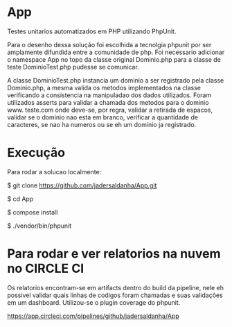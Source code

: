 # App
Testes unitarios automatizados em PHP utilizando PhpUnit.

Para o desenho dessa solução foi escolhida a tecnolgia phpunit por ser amplamente difundida entre a comunidade de php. Foi necessario adicionar o namespace App no topo da classe original Dominio.php para a classe de teste DominioTest.php pudesse se comunicar. 

A classe DominioTest.php instancia um dominio a ser registrado pela classe Dominio.php, a mesma valida os metodos implementados na classe verificando a consistencia na manipuladao dos dados utilizados. Foram utilizados asserts para validar a chamada dos metodos para o dominio www. teste.com onde deve-se, por regra, validar a retirada de espacos, validar se o dominio nao esta em branco, verificar a quantidade de caracteres, se nao ha numeros ou se eh um dominio ja registrado. 


# Execução

Para rodar a solucao localmente:

$ git clone https://github.com/jadersaldanha/App.git

$ cd App

$ compose install

$ ./vendor/bin/phpunit

# Para rodar e ver relatorios na nuvem no CIRCLE CI

Os relatorios encontram-se em artifacts dentro do build da pipeline, nele eh possivel validar quais linhas de codigos foram chamadas e suas validações em um dashboard. Utilizou-se o plugin coverage do phpunit. 

https://app.circleci.com/pipelines/github/jadersaldanha/App

